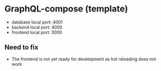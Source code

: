 # GraphQL-compose (template)

- database local port: 4001
- backend local port: 4000
- frontend local port: 3000

## Need to fix

- The frontend is not yet ready for development as hot reloading does not work
